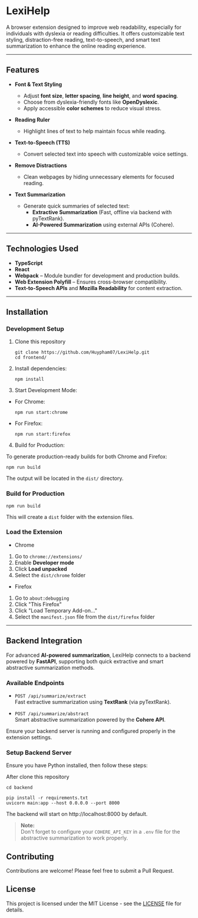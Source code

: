 # LexiHelp

A browser extension designed to improve web readability, especially for individuals with dyslexia or reading difficulties. It offers customizable text styling, distraction-free reading, text-to-speech, and smart text summarization to enhance the online reading experience.

---

## Features

- **Font & Text Styling**

  - Adjust **font size**, **letter spacing**, **line height**, and **word spacing**.
  - Choose from dyslexia-friendly fonts like **OpenDyslexic**.
  - Apply accessible **color schemes** to reduce visual stress.

- **Reading Ruler**

  - Highlight lines of text to help maintain focus while reading.

- **Text-to-Speech (TTS)**

  - Convert selected text into speech with customizable voice settings.

- **Remove Distractions**

  - Clean webpages by hiding unnecessary elements for focused reading.

- **Text Summarization**
  - Generate quick summaries of selected text:
    - **Extractive Summarization** (Fast, offline via backend with pyTextRank).
    - **AI-Powered Summarization** using external APIs (Cohere).

---

## Technologies Used

- **TypeScript**
- **React**
- **Webpack** – Module bundler for development and production builds.
- **Web Extension Polyfill** – Ensures cross-browser compatibility.
- **Text-to-Speech APIs** and **Mozilla Readability** for content extraction.

---

## Installation

### Development Setup

1. Clone this repository
   ```
   git clone https://github.com/Huypham07/LexiHelp.git
   cd frontend/
   ```
2. Install dependencies:
   ```
   npm install
   ```
3. Start Development Mode:

- For Chrome:
  ```
  npm run start:chrome
  ```
- For Firefox:
  ```
  npm run start:firefox
  ```

4. Build for Production:

To generate production-ready builds for both Chrome and Firefox:

```
npm run build
```

The output will be located in the `dist/` directory.

### Build for Production

```
npm run build
```

This will create a `dist` folder with the extension files.

### Load the Extension

- Chrome

1. Go to `chrome://extensions/`
2. Enable **Developer mode**
3. Click **Load unpacked**
4. Select the `dist/chrome` folder

- Firefox

1. Go to `about:debugging`
2. Click "This Firefox"
3. Click "Load Temporary Add-on..."
4. Select the `manifest.json` file from the `dist/firefox` folder

---

## Backend Integration

For advanced **AI-powered summarization**, LexiHelp connects to a backend powered by **FastAPI**, supporting both quick extractive and smart abstractive summarization methods.

### Available Endpoints

- `POST /api/summarize/extract`  
  Fast extractive summarization using **TextRank** (via pyTextRank).

- `POST /api/summarize/abstract`  
  Smart abstractive summarization powered by the **Cohere API**.

Ensure your backend server is running and configured properly in the extension settings.

### Setup Backend Server

Ensure you have Python installed, then follow these steps:

After clone this repository

```
cd backend
```

```
pip install -r requirements.txt
uvicorn main:app --host 0.0.0.0 --port 8000
```

The backend will start on http://localhost:8000 by default.

> **Note:**  
> Don't forget to configure your `COHERE_API_KEY` in a `.env` file for the abstractive summarization to work properly.

## Contributing

Contributions are welcome! Please feel free to submit a Pull Request.

## License

This project is licensed under the MIT License - see the [LICENSE](LICENSE) file for details.

